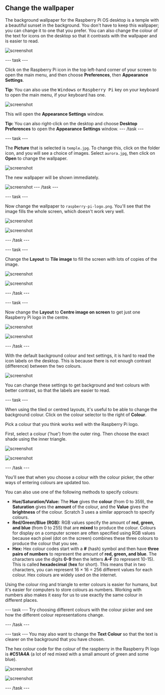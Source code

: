 ## Change the wallpaper

The background wallpaper for the Raspberry Pi OS desktop is a temple with a beautiful sunset in the background. You don't have to keep this wallpaper; you can change it to one that you prefer. You can also change the colour of the text for icons on the desktop so that it contrasts with the wallpaper and is easier to read.

![screenshot](images/custom-default2.png)

--- task ---

Click on the Raspberry Pi icon in the top left-hand corner of your screen to open the main menu, and then choose **Preferences**, then **Appearance Settings**. 

**Tip:** You can also use the <kbd>Windows</kbd> or <kbd>Raspberry Pi</kbd> key on your keyboard to open the main menu, if your keyboard has one.

![screenshot](images/custom-menu2.png)

This will open the **Appearance Settings** window.

**Tip:** You can also right-click on the desktop and choose **Desktop Preferences** to open the **Appearance Settings** window.
--- /task ---

--- task ---

The **Picture** that is selected is `temple.jpg`. To change this, click on the folder icon, and you will see a choice of images. Select `aurora.jpg`, then click on **Open** to change the wallpaper. 

![screenshot](images/custom-aurora-dialog.png)

The new wallpaper will be shown immediately. 

![screenshot](images/custom-aurora2.png)
--- /task ---

--- task ---

Now change the wallpaper to `raspberry-pi-logo.png`. You'll see that the image fills the whole screen, which doesn't work very well.

![screenshot](images/custom-logo-dialog.png)

![screenshot](images/custom-logo2.png)

--- /task ---

--- task ---

Change the **Layout** to **Tile image** to fill the screen with lots of copies of the image.

![screenshot](images/custom-tile-dialog.png)

![screenshot](images/custom-tile2.png)

--- /task ---

--- task ---

Now change the **Layout** to **Centre image on screen** to get just one Raspberry Pi logo in the centre. 

![screenshot](images/custom-centre-dialog.png)

![screenshot](images/custom-centre2.png)

--- /task ---

With the default background colour and text settings, it is hard to read the icon labels on the desktop. This is because there is not enough contrast (difference) between the two colours.

![screenshot](images/custom-contrast.png)

You can change these settings to get background and text colours with better contrast, so that the labels are easier to read. 

--- task ---

When using the tiled or centred layouts, it's useful to be able to change the background colour. Click on the colour selector to the right of **Colour**.

Pick a colour that you think works well with the Raspberry Pi logo. 

First, select a colour ('hue') from the outer ring. Then choose the exact shade using the inner triangle.

![screenshot](images/custom-background-colour-dialog.png)

![screenshot](images/custom-background-colour2.png)

--- /task ---

You'll see that when you choose a colour with the colour picker, the other ways of entering colours are updated too. 

You can also use one of the following methods to specify colours:

- **Hue/Saturation/Value:** The **Hue** gives the **colour** (from 0 to 359), the **Saturation** gives the **amount** of the colour, and the **Value** gives the **brightness** of the colour. Scratch 3 uses a similar approach to specify colours. 
- **Red/Green/Blue (RGB):** RGB values specify the amount of **red, green, and blue** (from 0 to 255) that are **mixed** to produce the colour. Colours for display on a computer screen are often specified using RGB values because each pixel (dot on the screen) combines these three colours to produce the colour that you see. 
- **Hex:** Hex colour codes start with a **#** (hash) symbol and then have **three pairs of numbers** to represent the amount of **red, green, and blue**. The characters use the digits **0-9** then the letters **A–F** (to represent 10-15). This is called **hexadecimal** (**hex** for short). This means that in two characters, you can represent 16 × 16 = 256 different values for each colour. Hex colours are widely used on the internet.

Using the colour ring and triangle to enter colours is easier for humans, but it's easier for computers to store colours as numbers. Working with numbers also makes it easy for us to use exactly the same colour in different places. 

--- task ---
Try choosing different colours with the colour picker and see how the different colour representations change. 

--- /task ---

--- task ---
You may also want to change the **Text Colour** so that the text is clearer on the background that you have chosen.

The hex colour code for the colour of the raspberry in the Raspberry Pi logo is **#C51A4A** (a lot of red mixed with a small amount of green and some blue).

![screenshot](images/custom-text-dialog2.png)

![screenshot](images/custom-text-colour2.png)

--- /task ---


